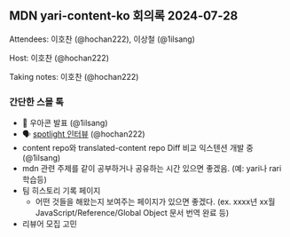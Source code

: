 ## MDN yari-content-ko 회의록 2024-07-28

Attendees: 이호찬 (@hochan222), 이상철 (@1ilsang)

Host: 이호찬 (@hochan222)

Taking notes: 이호찬 (@hochan222)

### 간단한 스몰 톡

- 🎤 우아콘 발표 (@1ilsang)
- 🗣️ [spotlight 인터뷰](https://developer.mozilla.org/en-US/community/spotlight/hochan-lee) (@hochan222)
- content repo와 translated-content repo Diff 비교 익스텐션 개발 중 (@1ilsang)
- mdn 관련 주제를 같이 공부하거나 공유하는 시간 있으면 좋겠음. (예: yari나 rari 학습등)
- 팀 히스토리 기록 페이지
  - 어떤 것들을 해왔는지 보여주는 페이지가 있으면 좋겠다. (ex. xxxx년 xx월 JavaScript/Reference/Global Object 문서 번역 완료 등)
- 리뷰어 모집 고민
